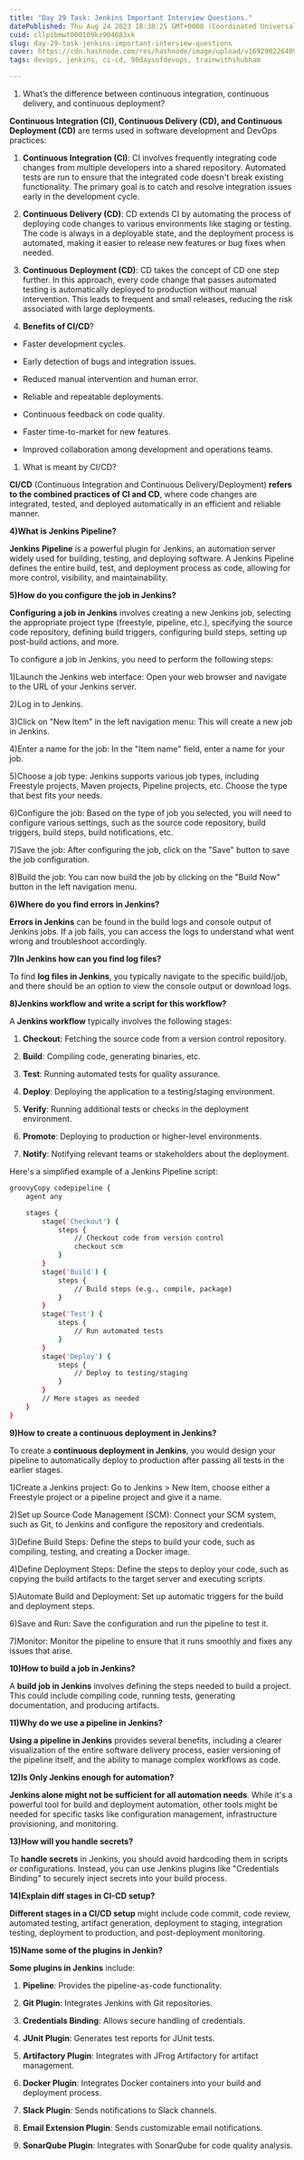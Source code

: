 ```yaml
---
title: "Day 29 Task: Jenkins Important Interview Questions."
datePublished: Thu Aug 24 2023 18:38:25 GMT+0000 (Coordinated Universal Time)
cuid: cllpibmwt000109kz904683xk
slug: day-29-task-jenkins-important-interview-questions
cover: https://cdn.hashnode.com/res/hashnode/image/upload/v1692902264097/0a5474d8-5230-4256-a36e-3e4e0702d135.png
tags: devops, jenkins, ci-cd, 90daysofdevops, trainwithshubham

---
```


1. What’s the difference between continuous integration, continuous delivery, and continuous deployment?
    

**Continuous Integration (CI), Continuous Delivery (CD), and Continuous Deployment (CD)** are terms used in software development and DevOps practices:

1. **Continuous Integration (CI)**: CI involves frequently integrating code changes from multiple developers into a shared repository. Automated tests are run to ensure that the integrated code doesn't break existing functionality. The primary goal is to catch and resolve integration issues early in the development cycle.
    
2. **Continuous Delivery (CD)**: CD extends CI by automating the process of deploying code changes to various environments like staging or testing. The code is always in a deployable state, and the deployment process is automated, making it easier to release new features or bug fixes when needed.
    
3. **Continuous Deployment (CD)**: CD takes the concept of CD one step further. In this approach, every code change that passes automated testing is automatically deployed to production without manual intervention. This leads to frequent and small releases, reducing the risk associated with large deployments.
    

1. **Benefits of CI/CD**?
    

* Faster development cycles.
    
* Early detection of bugs and integration issues.
    
* Reduced manual intervention and human error.
    
* Reliable and repeatable deployments.
    
* Continuous feedback on code quality.
    
* Faster time-to-market for new features.
    
* Improved collaboration among development and operations teams.
    

1. What is meant by CI/CD?
    

**CI/CD** (Continuous Integration and Continuous Delivery/Deployment) **refers to the combined practices of CI and CD**, where code changes are integrated, tested, and deployed automatically in an efficient and reliable manner.

**4)What is Jenkins Pipeline?**

**Jenkins Pipeline** is a powerful plugin for Jenkins, an automation server widely used for building, testing, and deploying software. A Jenkins Pipeline defines the entire build, test, and deployment process as code, allowing for more control, visibility, and maintainability.

**5)How do you configure the job in Jenkins?**

**Configuring a job in Jenkins** involves creating a new Jenkins job, selecting the appropriate project type (freestyle, pipeline, etc.), specifying the source code repository, defining build triggers, configuring build steps, setting up post-build actions, and more.

To configure a job in Jenkins, you need to perform the following steps:

1)Launch the Jenkins web interface: Open your web browser and navigate to the URL of your Jenkins server.

2)Log in to Jenkins.

3)Click on "New Item" in the left navigation menu: This will create a new job in Jenkins.

4)Enter a name for the job: In the "Item name" field, enter a name for your job.

5)Choose a job type: Jenkins supports various job types, including Freestyle projects, Maven projects, Pipeline projects, etc. Choose the type that best fits your needs.

6)Configure the job: Based on the type of job you selected, you will need to configure various settings, such as the source code repository, build triggers, build steps, build notifications, etc.

7)Save the job: After configuring the job, click on the "Save" button to save the job configuration.

8)Build the job: You can now build the job by clicking on the "Build Now" button in the left navigation menu.

**6)Where do you find errors in Jenkins?**

**Errors in Jenkins** can be found in the build logs and console output of Jenkins jobs. If a job fails, you can access the logs to understand what went wrong and troubleshoot accordingly.

**7)In Jenkins how can you find log files?**

To find **log files in Jenkins**, you typically navigate to the specific build/job, and there should be an option to view the console output or download logs.

**8)Jenkins workflow and write a script for this workflow?**

A **Jenkins workflow** typically involves the following stages:

1. **Checkout**: Fetching the source code from a version control repository.
    
2. **Build**: Compiling code, generating binaries, etc.
    
3. **Test**: Running automated tests for quality assurance.
    
4. **Deploy**: Deploying the application to a testing/staging environment.
    
5. **Verify**: Running additional tests or checks in the deployment environment.
    
6. **Promote**: Deploying to production or higher-level environments.
    
7. **Notify**: Notifying relevant teams or stakeholders about the deployment.
    

Here's a simplified example of a Jenkins Pipeline script:

```bash
groovyCopy codepipeline {
    agent any

    stages {
        stage('Checkout') {
            steps {
                // Checkout code from version control
                checkout scm
            }
        }
        stage('Build') {
            steps {
                // Build steps (e.g., compile, package)
            }
        }
        stage('Test') {
            steps {
                // Run automated tests
            }
        }
        stage('Deploy') {
            steps {
                // Deploy to testing/staging
            }
        }
        // More stages as needed
    }
}
```

**9)How to create a continuous deployment in Jenkins?**

To create a **continuous deployment in Jenkins**, you would design your pipeline to automatically deploy to production after passing all tests in the earlier stages.

1)Create a Jenkins project: Go to Jenkins &gt; New Item, choose either a Freestyle project or a pipeline project and give it a name.

2)Set up Source Code Management (SCM): Connect your SCM system, such as Git, to Jenkins and configure the repository and credentials.

3)Define Build Steps: Define the steps to build your code, such as compiling, testing, and creating a Docker image.

4)Define Deployment Steps: Define the steps to deploy your code, such as copying the build artifacts to the target server and executing scripts.

5)Automate Build and Deployment: Set up automatic triggers for the build and deployment steps.

6)Save and Run: Save the configuration and run the pipeline to test it.

7)Monitor: Monitor the pipeline to ensure that it runs smoothly and fixes any issues that arise.

**10)How to build a job in Jenkins?**

A **build job in Jenkins** involves defining the steps needed to build a project. This could include compiling code, running tests, generating documentation, and producing artifacts.

**11)Why do we use a pipeline in Jenkins?**

**Using a pipeline in Jenkins** provides several benefits, including a clearer visualization of the entire software delivery process, easier versioning of the pipeline itself, and the ability to manage complex workflows as code.

**12)Is Only Jenkins enough for automation?**

**Jenkins alone might not be sufficient for all automation needs**. While it's a powerful tool for build and deployment automation, other tools might be needed for specific tasks like configuration management, infrastructure provisioning, and monitoring.

**13)How will you handle secrets?**

To **handle secrets** in Jenkins, you should avoid hardcoding them in scripts or configurations. Instead, you can use Jenkins plugins like "Credentials Binding" to securely inject secrets into your build process.

**14)Explain diff stages in CI-CD setup?**

**Different stages in a CI/CD setup** might include code commit, code review, automated testing, artifact generation, deployment to staging, integration testing, deployment to production, and post-deployment monitoring.

**15)Name some of the plugins in Jenkin?**

**Some plugins in Jenkins** include:

1. **Pipeline**: Provides the pipeline-as-code functionality.
    
2. **Git Plugin**: Integrates Jenkins with Git repositories.
    
3. **Credentials Binding**: Allows secure handling of credentials.
    
4. **JUnit Plugin**: Generates test reports for JUnit tests.
    
5. **Artifactory Plugin**: Integrates with JFrog Artifactory for artifact management.
    
6. **Docker Plugin**: Integrates Docker containers into your build and deployment process.
    
7. **Slack Plugin**: Sends notifications to Slack channels.
    
8. **Email Extension Plugin**: Sends customizable email notifications.
    
9. **SonarQube Plugin**: Integrates with SonarQube for code quality analysis.